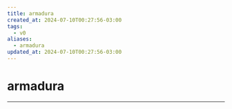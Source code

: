 ```yaml
---
title: armadura
created_at: 2024-07-10T00:27:56-03:00
tags:
  - v0
aliases:
  - armadura
updated_at: 2024-07-10T00:27:56-03:00
---
```

# armadura
---

